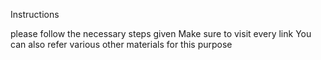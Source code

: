 Instructions

please follow the necessary steps given
Make sure to visit every link
You can also refer various other materials for this purpose
